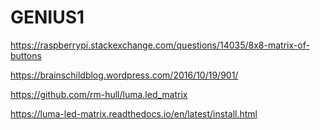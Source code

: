 # GENIUS1

https://raspberrypi.stackexchange.com/questions/14035/8x8-matrix-of-buttons

https://brainschildblog.wordpress.com/2016/10/19/901/

https://github.com/rm-hull/luma.led_matrix

https://luma-led-matrix.readthedocs.io/en/latest/install.html
